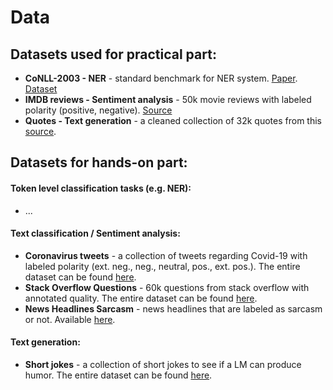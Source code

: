 # Data

## Datasets used for practical part:
- **CoNLL-2003 - NER** - standard benchmark for NER system. [Paper](https://www.aclweb.org/anthology/W03-0419.pdf). [Dataset](https://www.clips.uantwerpen.be/conll2003/ner/)
- **IMDB reviews - Sentiment analysis** - 50k movie reviews with labeled polarity (positive, negative). [Source](https://www.kaggle.com/lakshmi25npathi/imdb-dataset-of-50k-movie-reviews)
- **Quotes - Text generation** - a cleaned collection of 32k quotes from this [source](https://www.kaggle.com/stuffbyyc/quotes).

## Datasets for hands-on part:
#### Token level classification tasks (e.g. NER):
- ...

#### Text classification / Sentiment analysis:
- **Coronavirus tweets** - a collection of tweets regarding Covid-19 with labeled polarity (ext. neg., neg., neutral, pos., ext. pos.). The entire dataset can be found [here](https://www.kaggle.com/datatattle/covid-19-nlp-text-classification).
- **Stack Overflow Questions** - 60k questions from stack overflow with annotated quality. The entire dataset can be found [here](https://www.kaggle.com/imoore/60k-stack-overflow-questions-with-quality-rate).
- **News Headlines Sarcasm** - news headlines that are labeled as sarcasm or not. Available [here](https://www.kaggle.com/rmisra/news-headlines-dataset-for-sarcasm-detection).

#### Text generation:
- **Short jokes** - a collection of short jokes to see if a LM can produce humor. The entire dataset can be found [here](https://www.kaggle.com/abhinavmoudgil95/short-jokes).
